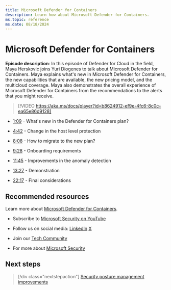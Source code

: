 ```yaml
---
title: Microsoft Defender for Containers
description: Learn how about Microsoft Defender for Containers.
ms.topic: reference
ms.date: 08/18/2024
---
```


# Microsoft Defender for Containers

**Episode description**: In this episode of Defender for Cloud in the field, Maya Herskovic joins Yuri Diogenes to talk about Microsoft Defender for Containers. Maya explains what's new in Microsoft Defender for Containers, the new capabilities that are available, the new pricing model, and the multicloud coverage. Maya also demonstrates the overall experience of Microsoft Defender for Containers from the recommendations to the alerts that you might receive.

> [!VIDEO https://aka.ms/docs/player?id=b8624912-ef9e-4fc6-8c0c-ea65e86d9128]

- [1:09](/shows/mdc-in-the-field/defender-for-containers#time=01m09s) - What's new in the Defender for Containers plan?

- [4:42](/shows/mdc-in-the-field/defender-for-containers#time=04m42s) - Change in the host level protection

- [8:08](/shows/mdc-in-the-field/defender-for-containers#time=08m08s) - How to migrate to the new plan?

- [9:28](/shows/mdc-in-the-field/defender-for-containers#time=09m28s) - Onboarding requirements

- [11:45](/shows/mdc-in-the-field/defender-for-containers#time=11m45s) - Improvements in the anomaly detection

- [13:27](/shows/mdc-in-the-field/defender-for-containers#time=13m27s) - Demonstration

- [22:17](/shows/mdc-in-the-field/defender-for-containers#time=22m17s) - Final considerations

## Recommended resources
  
Learn more about [Microsoft Defender for Containers](defender-for-containers-introduction.md).

- Subscribe to [Microsoft Security on YouTube](https://www.youtube.com/playlist?list=PL3ZTgFEc7LysiX4PfHhdJPR7S8mGO14YS)

- Follow us on social media:
  [LinkedIn](https://www.linkedin.com/showcase/microsoft-security/posts/)
  [X](https://x.com/msftsecurity)

- Join our [Tech Community](https://aka.ms/SecurityTechCommunity)

- For more about [Microsoft Security](https://msft.it/6002T9HQY)

## Next steps

> [!div class="nextstepaction"]
> [Security posture management improvements](episode-four.md)
